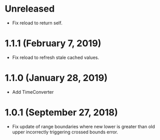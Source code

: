 # Unreleased

* Fix reload to return self.

# 1.1.1 (February 7, 2019)

* Fix reload to refresh stale cached values.

# 1.1.0 (January 28, 2019)

* Add TimeConverter

# 1.0.1 (September 27, 2018)

* Fix update of range boundaries where new lower is greater than old upper incorrectly triggering crossed bounds error.
